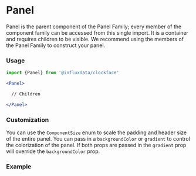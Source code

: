 # Panel

Panel is the parent component of the Panel Family; every member of the component family can be accessed from this single import. It is a container and requires children to be visible. We recommend using the members of the Panel Family to construct your panel.

### Usage
```jsx
import {Panel} from '@influxdata/clockface'

<Panel>

  // Children

</Panel>
```

### Customization

You can use the `ComponentSize` enum to scale the padding and header size of the entire panel. You can pass in a `backgroundColor` or `gradient` to control the colorization of the panel. If both props are passed in the `gradient` prop will override the `backgroundColor` prop.

### Example
<!-- STORY -->


<!-- STORY HIDE START -->

<!-- STORY HIDE END -->

<!-- PROPS -->
